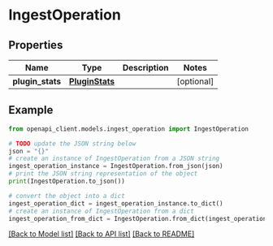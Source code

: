 # IngestOperation


## Properties

Name | Type | Description | Notes
------------ | ------------- | ------------- | -------------
**plugin_stats** | [**PluginStats**](PluginStats.md) |  | [optional] 

## Example

```python
from openapi_client.models.ingest_operation import IngestOperation

# TODO update the JSON string below
json = "{}"
# create an instance of IngestOperation from a JSON string
ingest_operation_instance = IngestOperation.from_json(json)
# print the JSON string representation of the object
print(IngestOperation.to_json())

# convert the object into a dict
ingest_operation_dict = ingest_operation_instance.to_dict()
# create an instance of IngestOperation from a dict
ingest_operation_from_dict = IngestOperation.from_dict(ingest_operation_dict)
```
[[Back to Model list]](../README.md#documentation-for-models) [[Back to API list]](../README.md#documentation-for-api-endpoints) [[Back to README]](../README.md)


